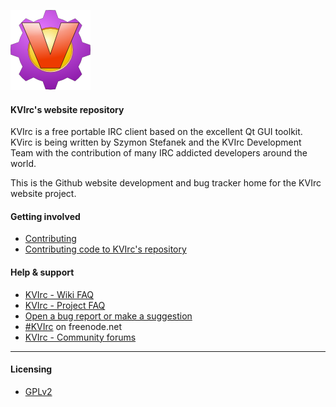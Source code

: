 ![KVIrc logo](https://raw.githubusercontent.com/kvirc/KVIrc/master/data/icons/128x128/kvirc.png "KVIrc - The visual IRC client for the masses!")

#### KVIrc's website repository

KVIrc is a free portable IRC client based on the excellent Qt GUI toolkit.
KVirc is being written by Szymon Stefanek and the KVIrc Development Team with the contribution of many IRC addicted developers around the world.

This is the Github website development and bug tracker home for the KVIrc website project.

#### Getting involved

- [Contributing](https://github.com/kvirc/KVIrc/wiki/Getting-involved-and-contributing#website-management--development)
- [Contributing code to KVIrc's repository](https://github.com/kvirc/KVIrc/wiki/Contributing-code-to-KVIrc's-repository)

#### Help & support

- [KVIrc - Wiki FAQ](https://github.com/kvirc/KVIrc/wiki/FAQ)
- [KVIrc - Project FAQ](https://github.com/kvirc/KVIrc/blob/master/doc/FAQ)
- [Open a bug report or make a suggestion](https://github.com/kvirc/kvirc-www/issues/new)
- [#KVIrc](https://webchat.freenode.net?nick=kvirc-user&channels=%23kvirc&prompt=1&uio=OT10cnVlde) on freenode.net
- [KVIrc - Community forums](http://www.kvirc.ru/forum/)

---

#### Licensing

- [GPLv2](https://github.com/kvirc/KVIrc/blob/master/doc/LICENSE-GPLV2)
